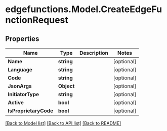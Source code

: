 # edgefunctions.Model.CreateEdgeFunctionRequest

## Properties

Name | Type | Description | Notes
------------ | ------------- | ------------- | -------------
**Name** | **string** |  | [optional] 
**Language** | **string** |  | [optional] 
**Code** | **string** |  | [optional] 
**JsonArgs** | **Object** |  | [optional] 
**InitiatorType** | **string** |  | [optional] 
**Active** | **bool** |  | [optional] 
**IsProprietaryCode** | **bool** |  | [optional] 

[[Back to Model list]](../../README.md#documentation-for-models) [[Back to API list]](../../README.md#documentation-for-api-endpoints) [[Back to README]](../../README.md)

